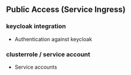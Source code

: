## Public Access (Service Ingress)

### keycloak integration

* Authentication against keycloak

### clusterrole / service account

* Service accounts